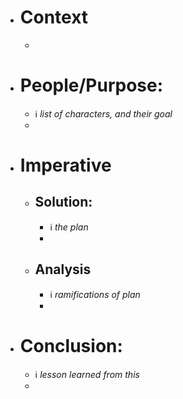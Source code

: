 
* # Context
  * 
* # People/Purpose: 
  * ℹ *list of characters, and their goal*
  * 
* # Imperative 
  * ## Solution:
    * ℹ *the plan*
    * 
  * ## Analysis
    * ℹ *ramifications of plan*
    * 
* # Conclusion: 
  * ℹ *lesson learned from this*
  * 